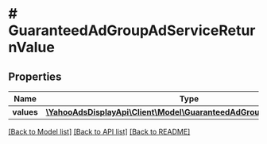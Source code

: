 # # GuaranteedAdGroupAdServiceReturnValue

## Properties

Name | Type | Description | Notes
------------ | ------------- | ------------- | -------------
**values** | [**\YahooAdsDisplayApi\Client\Model\GuaranteedAdGroupAdServiceValue[]**](GuaranteedAdGroupAdServiceValue.md) |  | [optional]

[[Back to Model list]](../../README.md#models) [[Back to API list]](../../README.md#endpoints) [[Back to README]](../../README.md)

